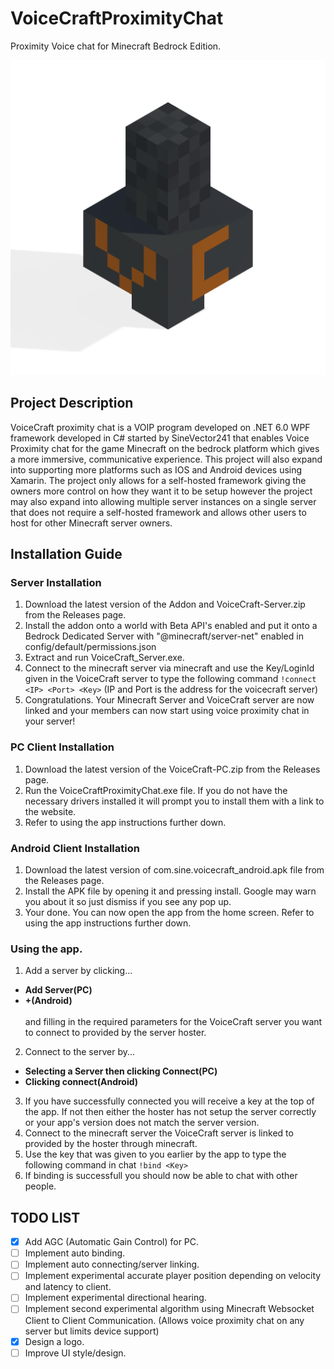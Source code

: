 # VoiceCraftProximityChat

Proximity Voice chat for Minecraft Bedrock Edition.

![VoiceCraft](./VoiceCraft-Android/VoiceCraft-Android.Android/Resources/drawable/vc.png)

## Project Description
VoiceCraft proximity chat is a VOIP program developed on .NET 6.0 WPF framework developed in C# started by SineVector241 that enables Voice Proximity chat for the game Minecraft on the bedrock platform which gives a more immersive, communicative experience. This project will also expand into supporting more platforms such as IOS and Android devices using Xamarin. The project only allows for a self-hosted framework giving the owners more control on how they want it to be setup however the project may also expand into allowing multiple server instances on a single server that does not require a self-hosted framework and allows other users to host for other Minecraft server owners.

## Installation Guide
### Server Installation
1. Download the latest version of the Addon and VoiceCraft-Server.zip from the Releases page.
2. Install the addon onto a world with Beta API's enabled and put it onto a Bedrock Dedicated Server with "@minecraft/server-net" enabled in config/default/permissions.json
3. Extract and run VoiceCraft_Server.exe.
4. Connect to the minecraft server via minecraft and use the Key/LoginId given in the VoiceCraft server to type the following command `!connect <IP> <Port> <Key>` (IP and Port is the address for the voicecraft server)
5. Congratulations. Your Minecraft Server and VoiceCraft server are now linked and your members can now start using voice proximity chat in your server!

### PC Client Installation
1. Download the latest version of the VoiceCraft-PC.zip from the Releases page.
2. Run the VoiceCraftProximityChat.exe file. If you do not have the necessary drivers installed it will prompt you to install them with a link to the website.
3. Refer to using the app instructions further down.

### Android Client Installation
1. Download the latest version of com.sine.voicecraft_android.apk file from the Releases page.
2. Install the APK file by opening it and pressing install. Google may warn you about it so just dismiss if you see any pop up.
3. Your done. You can now open the app from the home screen. Refer to using the app instructions further down.

### Using the app.
1. Add a server by clicking...
- **Add Server(PC)**
- **+(Android)** <br><br> and filling in the required parameters for the VoiceCraft server you want to connect to provided by the server hoster.

2. Connect to the server by...
- **Selecting a Server then clicking Connect(PC)**
- **Clicking connect(Android)**
3. If you have successfully connected you will receive a key at the top of the app. If not then either the hoster has not setup the server correctly or your app's version does not match the server version.
4. Connect to the minecraft server the VoiceCraft server is linked to provided by the hoster through minecraft.
5. Use the key that was given to you earlier by the app to type the following command in chat `!bind <Key>`
6. If binding is successfull you should now be able to chat with other people.

## TODO LIST
- [x] Add AGC (Automatic Gain Control) for PC.
- [ ] Implement auto binding.
- [ ] Implement auto connecting/server linking.
- [ ] Implement experimental accurate player position depending on velocity and latency to client.
- [ ] Implement experimental directional hearing.
- [ ] Implement second experimental algorithm using Minecraft Websocket Client to Client Communication. (Allows voice proximity chat on any server but limits device support)
- [x] Design a logo.
- [ ] Improve UI style/design.
